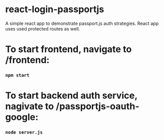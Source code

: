 # react-login-passportjs
A simple react app to demonstrate passport.js auth strategies. React app uses used protected routes as well.

# To start frontend, navigate to /frontend:
### `npm start`

# To start backend auth service, nagivate to /passportjs-oauth-google:
### `node server.js`
